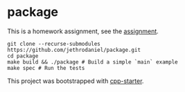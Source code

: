 # package

This is a homework assignment, see the [assignment](assignment.pdf).

```
git clone --recurse-submodules https://github.com/jethrodaniel/package.git
cd package
make build && ./package # Build a simple `main` example
make spec # Run the tests
```

This project was bootstrapped with [cpp-starter](https://github.com/jethrodaniel/cpp-starter).
